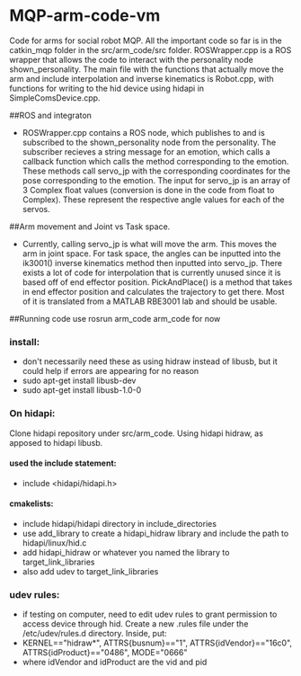 # MQP-arm-code-vm

Code for arms for social robot MQP. 
All the important code so far is in the catkin_mqp folder in the src/arm_code/src folder. 
ROSWrapper.cpp is a ROS wrapper that allows the code to interact with the personality node shown_personality.
The main file with the functions that actually move the arm and include interpolation and inverse kinematics is Robot.cpp, with functions for writing to the hid device using hidapi in SimpleComsDevice.cpp. 

##ROS and integraton
- ROSWrapper.cpp contains a ROS node, which publishes to and is subscribed to the shown_personality node from the personality. The subscriber recieves a string message for an emotion, which calls a callback function which calls the method corresponding to the emotion. These methods call servo_jp with the corresponding coordinates for the pose corresponding to the emotion. The input for servo_jp is an array of 3 Complex float values (conversion is done in the code from float to Complex). These represent the respective angle values for each of the servos. 

##Arm movement and Joint vs Task space.
- Currently, calling servo_jp is what will move the arm. This moves the arm in joint space. For task space, the angles can be inputted into the ik3001() inverse kinematics method then inputted into servo_jp. There exists a lot of code for interpolation that is currently unused since it is based off of end effector position. PickAndPlace() is a method that takes in end effector position and calculates the trajectory to get there. Most of it is translated from a MATLAB RBE3001 lab and should be usable.  

##Running code
use rosrun arm_code arm_code for now

### install:
- don't necessarily need these as using hidraw instead of libusb, but it could help if errors are appearing for no reason
- sudo apt-get install libusb-dev
- sudo apt-get install libusb-1.0-0

### On hidapi:
Clone hidapi repository under src/arm_code. Using hidapi hidraw, as apposed to hidapi libusb.

#### used the include statement:
- include <hidapi/hidapi.h>

#### cmakelists:
- include hidapi/hidapi directory in include_directories
- use add_library to create a hidapi_hidraw library and include the path to hidapi/linux/hid.c
- add hidapi_hidraw or whatever you named the library to target_link_libraries
- also add udev to target_link_libraries

### udev rules:
- if testing on computer, need to edit udev rules to grant permission to access device through hid. Create a new .rules file under the /etc/udev/rules.d directory. Inside, put:
- KERNEL=="hidraw*", ATTRS{busnum}=="1", ATTRS{idVendor}=="16c0", ATTRS{idProduct}=="0486", MODE="0666"
- where idVendor and idProduct are the vid and pid

